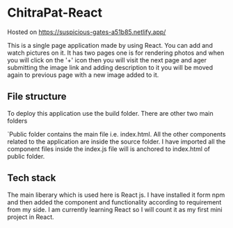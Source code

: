 # ChitraPat-React
Hosted on https://suspicious-gates-a51b85.netlify.app/

This is a single page application made by using React. You can add and watch pictures on it. It has two pages one is for rendering photos and when you will click on the '+' icon then you will visit the next page and ager submitting the image link and adding description to it you will be moved again to previous page with a new image added to it.


## File structure
To deploy this application use the build folder. There are other two main folders

`Public folder contains the main file i.e. index.html.
All the other components related to the application are inside the source folder.
I have imported all the component files inside the index.js file will is anchored to index.html of public folder.

## Tech stack
The main liberary which is used here is React js. I have installed it form npm and then added the component and functionality according to requirement from my side. I am currently learning React so I will count it as my first mini project in React.

